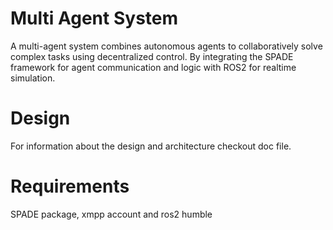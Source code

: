 # Multi Agent System 

A multi-agent system combines autonomous agents to collaboratively solve complex tasks using decentralized control. By integrating the SPADE framework for agent communication and logic with ROS2 for realtime simulation.

# Design
For information about the design and architecture checkout doc file.

# Requirements
SPADE package, xmpp account and ros2 humble
